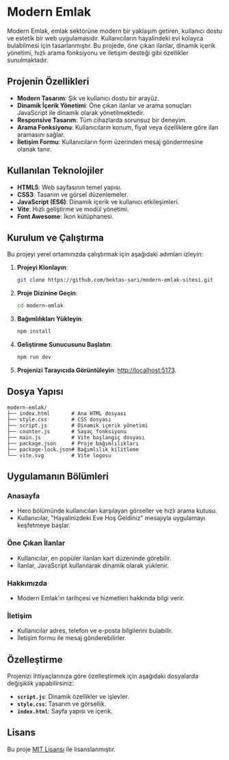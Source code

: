 # Modern Emlak

Modern Emlak, emlak sektörüne modern bir yaklaşım getiren, kullanıcı dostu ve estetik bir web uygulamasıdır. Kullanıcıların hayalindeki evi kolayca bulabilmesi için tasarlanmıştır. Bu projede, öne çıkan ilanlar, dinamik içerik yönetimi, hızlı arama fonksiyonu ve iletişim desteği gibi özellikler sunulmaktadır.

## Projenin Özellikleri

- **Modern Tasarım**: Şık ve kullanıcı dostu bir arayüz.
- **Dinamik İçerik Yönetimi**: Öne çıkan ilanlar ve arama sonuçları JavaScript ile dinamik olarak yönetilmektedir.
- **Responsive Tasarım**: Tüm cihazlarda sorunsuz bir deneyim.
- **Arama Fonksiyonu**: Kullanıcıların konum, fiyat veya özelliklere göre ilan aramasını sağlar.
- **İletişim Formu**: Kullanıcıların form üzerinden mesaj göndermesine olanak tanır.

## Kullanılan Teknolojiler

- **HTML5**: Web sayfasının temel yapısı.
- **CSS3**: Tasarım ve görsel düzenlemeler.
- **JavaScript (ES6)**: Dinamik içerik ve kullanıcı etkileşimleri.
- **Vite**: Hızlı geliştirme ve modül yönetimi.
- **Font Awesome**: İkon kütüphanesi.

## Kurulum ve Çalıştırma

Bu projeyi yerel ortamınızda çalıştırmak için aşağıdaki adımları izleyin:

1. **Projeyi Klonlayın**:
   ```bash
   git clone https://github.com/bektas-sari/modern-emlak-sitesi.git
   ```

2. **Proje Dizinine Geçin**:
   ```bash
   cd modern-emlak
   ```

3. **Bağımlılıkları Yükleyin**:
   ```bash
   npm install
   ```

4. **Geliştirme Sunucusunu Başlatın**:
   ```bash
   npm run dev
   ```

5. **Projenizi Tarayıcıda Görüntüleyin**:
   [http://localhost:5173](http://localhost:5173).

## Dosya Yapısı

```plaintext
modern-emlak/
├── index.html       # Ana HTML dosyası
├── style.css        # CSS dosyası
├── script.js        # Dinamik içerik yönetimi
├── counter.js       # Sayaç fonksiyonu
├── main.js          # Vite başlangıç dosyası
├── package.json     # Proje bağımlılıkları
├── package-lock.json# Bağımlılık kilitleme
└── vite.svg         # Vite logosu
```

## Uygulamanın Bölümleri

### Anasayfa

- Hero bölümünde kullanıcıları karşılayan görseller ve hızlı arama kutusu.
- Kullanıcılar, "Hayalinizdeki Eve Hoş Geldiniz" mesajıyla uygulamayı keşfetmeye başlar.

### Öne Çıkan İlanlar

- Kullanıcılar, en popüler ilanları kart düzeninde görebilir.
- İlanlar, JavaScript kullanılarak dinamik olarak yüklenir.

### Hakkımızda

- Modern Emlak’ın tarihçesi ve hizmetleri hakkında bilgi verir.

### İletişim

- Kullanıcılar adres, telefon ve e-posta bilgilerini bulabilir.
- İletişim formu ile mesaj gönderebilirler.

## Özelleştirme

Projenizi ihtiyaçlarınıza göre özelleştirmek için aşağıdaki dosyalarda değişiklik yapabilirsiniz:

- **`script.js`**: Dinamik özellikler ve işlevler.
- **`style.css`**: Tasarım ve görsellik.
- **`index.html`**: Sayfa yapısı ve içerik.

## Lisans

Bu proje [MIT Lisansı](LICENSE) ile lisanslanmıştır.

